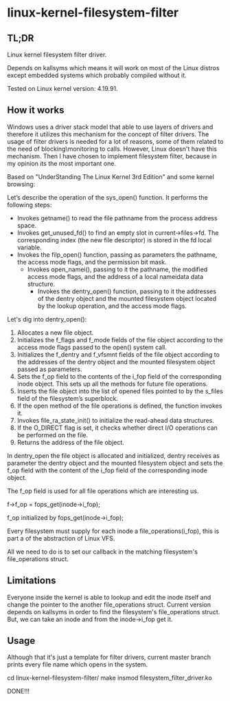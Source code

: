 # linux-kernel-filesystem-filter
## TL;DR
Linux kernel filesystem filter driver.

Depends on kallsyms which means it will work on most of the Linux distros except embedded systems which probably compiled without it.

Tested on Linux kernel version: 4.19.91.

## How it works
Windows uses a driver stack model that able to use layers of drivers and therefore it utilizes this mechanism for the concept of filter drivers.
The usage of filter drivers is needed for a lot of reasons, some of them related to the need of blocking\monitoring to calls.
However, Linux doesn't have this mechanism.
Then I have chosen to implement filesystem filter, because in my opinion its the most important one.

Based on "UnderStanding The Linux Kernel 3rd Edition" and some kernel browsing:

Let’s describe the operation of the sys_open() function. It performs the following steps:

* Invokes getname() to read the file pathname from the process address space.
* Invokes get_unused_fd() to find an empty slot in current->files->fd. The corresponding index (the new file descriptor) is stored in the fd local variable.
* Invokes the filp_open() function, passing as parameters the pathname, the access mode flags, and the permission bit mask.
    * Invokes open_namei(), passing to it the pathname, the modified access mode flags, and the address of a local nameidata data structure.
        * Invokes the dentry_open() function, passing to it the addresses of the dentry object and the mounted filesystem object located by the lookup operation, and the access mode flags.

Let's dig into dentry_open():

1. Allocates a new file object.
2. Initializes the f_flags and f_mode fields of the file object according to the access mode flags passed to the open() system call.
3. Initializes the f_dentry and f_vfsmnt fields of the file object according to the addresses of the dentry object and the mounted filesystem object passed as parameters.
4. Sets the f_op field to the contents of the i_fop field of the corresponding inode object. This sets up all the methods for future file operations.
5. Inserts the file object into the list of opened files pointed to by the s_files field of the filesystem’s superblock.
6. If the open method of the file operations is defined, the function invokes it.
7. Invokes file_ra_state_init() to initialize the read-ahead data structures.
8. If the O_DIRECT flag is set, it checks whether direct I/O operations can be performed on the file.
9. Returns the address of the file object.

In dentry_open the file object is allocated and initialized, dentry receives as parameter the dentry object and the mounted filesystem object 
and sets the f_op field with the content of the i_fop field of the corresponding inode object.

The f_op field is used for all file operations which are interesting us.

f->f_op = fops_get(inode->i_fop);

f_op initialized by fops_get(inode->i_fop);

Every filesystem must supply for each inode a file_operations(i_fop), this is part a of the abstraction of Linux VFS.

All we need to do is to set our callback in the matching filesystem's file_operations struct.

## Limitations
Everyone inside the kernel is able to lookup and edit the inode itself and change the pointer to the another file_operations struct.
Current version depends on kallsyms in order to find the filesystem's file_operations struct. But, we can take an inode and from the inode->i_fop get it.

## Usage
Although that it's just a template for filter drivers, current master branch prints every file name which opens in the system.

cd linux-kernel-filesystem-filter/
make
insmod filesystem_filter_driver.ko

DONE!!!
